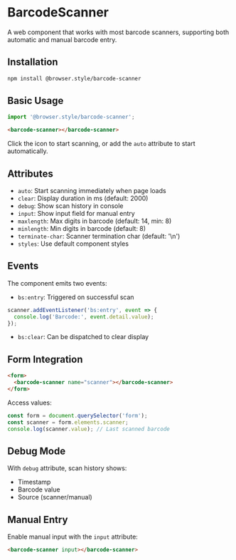 # BarcodeScanner

A web component that works with most barcode scanners, supporting both automatic and manual barcode entry.

## Installation

```bash
npm install @browser.style/barcode-scanner
```

## Basic Usage

```javascript
import '@browser.style/barcode-scanner';
```

```html
<barcode-scanner></barcode-scanner>
```

Click the icon to start scanning, or add the `auto` attribute to start automatically.

## Attributes

- `auto`: Start scanning immediately when page loads
- `clear`: Display duration in ms (default: 2000)
- `debug`: Show scan history in console
- `input`: Show input field for manual entry
- `maxlength`: Max digits in barcode (default: 14, min: 8)
- `minlength`: Min digits in barcode (default: 8)
- `terminate-char`: Scanner termination char (default: '\n')
- `styles`: Use default component styles

## Events

The component emits two events:

- `bs:entry`: Triggered on successful scan
```javascript
scanner.addEventListener('bs:entry', event => {
  console.log('Barcode:', event.detail.value);
});
```
- `bs:clear`: Can be dispatched to clear display

## Form Integration

```html
<form>
  <barcode-scanner name="scanner"></barcode-scanner>
</form>
```

Access values:
```javascript
const form = document.querySelector('form');
const scanner = form.elements.scanner;
console.log(scanner.value); // Last scanned barcode
```

## Debug Mode

With `debug` attribute, scan history shows:
- Timestamp
- Barcode value
- Source (scanner/manual)

## Manual Entry

Enable manual input with the `input` attribute:
```html
<barcode-scanner input></barcode-scanner>
```
